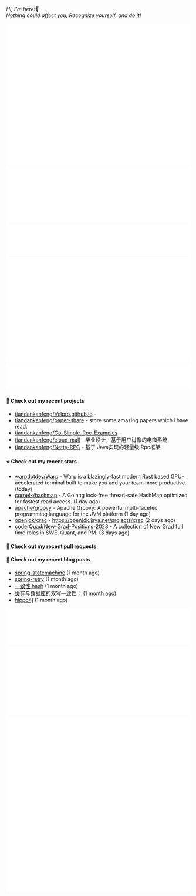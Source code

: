 _Hi, I'm here!👋_
<br>
_Nothing could affect you, Recognize yourself, and do it!_



![Metrics](/github-metrics.svg)
![Metrics](/metrics.plugin.languages.details.svg)
![Metrics](/metrics.plugin.languages.recent.svg)
![Metrics](/metrics.plugin.stars.svg)
![Metrics](/metrics.plugin.topics.svg)


















#### 🌱 Check out my recent projects

- [tiandankanfeng/Velpro.github.io](https://github.com/tiandankanfeng/Velpro.github.io) - 
- [tiandankanfeng/paper-share](https://github.com/tiandankanfeng/paper-share) - store some amazing papers which i have read.
- [tiandankanfeng/Go-Simple-Rpc-Examples](https://github.com/tiandankanfeng/Go-Simple-Rpc-Examples) - 
- [tiandankanfeng/cloud-mall](https://github.com/tiandankanfeng/cloud-mall) - 毕业设计，基于用户肖像的电商系统
- [tiandankanfeng/Netty-RPC](https://github.com/tiandankanfeng/Netty-RPC) - 基于 Java实现的轻量级 Rpc框架

#### ⭐ Check out my recent stars

- [warpdotdev/Warp](https://github.com/warpdotdev/Warp) - Warp is a blazingly-fast modern Rust based GPU-accelerated terminal built to make you and your team more productive. (today)
- [cornelk/hashmap](https://github.com/cornelk/hashmap) - A Golang lock-free thread-safe HashMap optimized for fastest read access. (1 day ago)
- [apache/groovy](https://github.com/apache/groovy) - Apache Groovy: A powerful multi-faceted programming language for the JVM platform (1 day ago)
- [openjdk/crac](https://github.com/openjdk/crac) - https://openjdk.java.net/projects/crac (2 days ago)
- [coderQuad/New-Grad-Positions-2023](https://github.com/coderQuad/New-Grad-Positions-2023) - A collection of New Grad full time roles in SWE, Quant, and PM. (3 days ago)




#### 🔨 Check out my recent pull requests


#### 📜 Check out my recent blog posts
- [spring-statemachine](https://liangye-xo.xyz/?p=750) (1 month ago)
- [spring-retry](https://liangye-xo.xyz/?p=747) (1 month ago)
- [一致性 hash](https://liangye-xo.xyz/?p=746) (1 month ago)
- [缓存与数据库的双写一致性：](https://liangye-xo.xyz/?p=744) (1 month ago)
- [hippo4j](https://liangye-xo.xyz/?p=743) (1 month ago)

![Metrics](/metrics.plugin.achievements.svg)
![Metrics](/metrics.plugin.anilist.characters.svg)
![Metrics](/metrics.plugin.anilist.svg)
